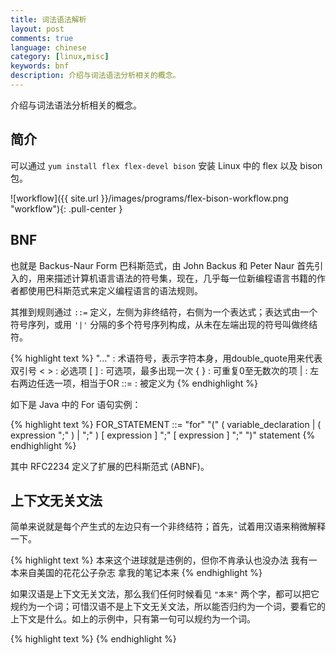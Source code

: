 ```yaml
---
title: 词法语法解析
layout: post
comments: true
language: chinese
category: [linux,misc]
keywords: bnf
description: 介绍与词法语法分析相关的概念。
---
```


介绍与词法语法分析相关的概念。

<!-- more -->

## 简介

可以通过 `yum install flex flex-devel bison` 安装 Linux 中的 flex 以及 bison 包。

![workflow]({{ site.url }}/images/programs/flex-bison-workflow.png "workflow"){: .pull-center }

## BNF

也就是 Backus-Naur Form 巴科斯范式，由 John Backus 和 Peter Naur 首先引入的，用来描述计算机语言语法的符号集，现在，几乎每一位新编程语言书籍的作者都使用巴科斯范式来定义编程语言的语法规则。

其推到规则通过 ```::=``` 定义，左侧为非终结符，右侧为一个表达式；表达式由一个符号序列，或用 ```'|'``` 分隔的多个符号序列构成，从未在左端出现的符号叫做终结符。

{% highlight text %}
"..."  : 术语符号，表示字符本身，用double_quote用来代表双引号
< >    : 必选项
[ ]    : 可选项，最多出现一次
{ }    : 可重复0至无数次的项
|      : 左右两边任选一项，相当于OR
::=    : 被定义为
{% endhighlight %}

如下是 Java 中的 For 语句实例：

{% highlight text %}
FOR_STATEMENT ::=
"for" "(" ( variable_declaration |
( expression ";" ) | ";" )
[ expression ] ";"
[ expression ] ";"
")" statement
{% endhighlight %}

其中 RFC2234 定义了扩展的巴科斯范式 (ABNF)。

## 上下文无关文法

简单来说就是每个产生式的左边只有一个非终结符；首先，试着用汉语来稍微解释一下。

{% highlight text %}
本来这个进球就是违例的，但你不肯承认也没办法
我有一本来自美国的花花公子杂志
拿我的笔记本来
{% endhighlight %}

如果汉语是上下文无关文法，那么我们任何时候看见 ```"本来"``` 两个字，都可以把它规约为一个词；可惜汉语不是上下文无关文法，所以能否归约为一个词，要看它的上下文是什么。如上的示例中，只有第一句可以规约为一个词。

<!--
上下文无关文法就是说这个文法中所有的产生式左边只有一个非终结符，比如：
S -> aSb
S -> ab
这个文法有两个产生式，每个产生式左边只有一个非终结符S，这就是上下文无关文法，因为你只要找到符合产生式右边的串，就可以把它归约为对应的非终结符。

比如：
aSb -> aaSbb
S -> ab
这就是上下文相关文法，因为它的第一个产生式左边有不止一个符号，所以你在匹配这个产生式中的S的时候必需确保这个S有正确的“上下文”，也就是左边的a和右边的b，所以叫上下文相关文法。


其中，生成式由终结符和非终结符组成，分别用大写、小写表示；如果终结字符是一个单字符，那么可以直接使用该字符，如;、)、[。对于语义来说，如整型 INTEGER 的值可以是 1、34、5555。当匹配一个语义时可以直接执行一个动作。

解析器相对于状态机多了一个栈，从而可以处理移进和规约。简单的说，LR(1) 就是指，只需要预读一个 token 那么就可以知道如何解析字符串中的任意一部分。虽然 bison 可以适用于几乎所有的上下文无关语法，不过其针对 LR(1) 做了专门的优化。

在一些确定性的 LR(1) 语法中，仍然会存在这歧义，可能不知道对那个语法规则执行规约，或者不知道是执行规约还是移进，分别被称为 规约/规约冲突 或者 移进/规约冲突。

关于上下文相关、无关语法可以参考 WiKi <a href="https://en.wikipedia.org/wiki/Context-free_grammar">Context-free grammar</a>、<a href="https://en.wikipedia.org/wiki/Context-sensitive_grammar">Context-sensitive grammar</a>，以及 <a href="http://cs.union.edu/~striegnk/courses/nlp-with-prolog/html/node37.html">Context Free Grammars</a>，也可以参考本地文档。
-->


{% highlight text %}
{% endhighlight %}
